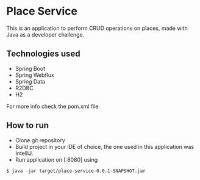 # Place Service
This is an application to perform CRUD operations on places, made with Java as a developer challenge.

## Technologies used

- Spring Boot
- Spring Webflux
- Spring Data
- R2DBC
- H2


For more info check the pom.xml file

## How to run

- Clone git repository
- Build project in your IDE of choice, the one used in this application was IntelliJ.
- Run application on [:8080] using
```
$ java -jar target/place-service-0.0.1-SNAPSHOT.jar

```
